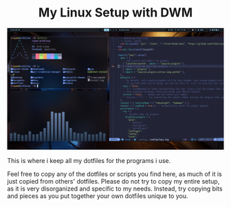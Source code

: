 <h1 align="center">My Linux Setup with DWM</h1>


![App Screenshot](screenshot.png)



This is where i keep all my dotfiles for the programs i use.

Feel free to copy any of the dotfiles or scripts you find here, as much of it is just copied from others' dotfiles. Please do not try to copy my entire setup, as it is very disorganized and specific to my needs. Instead, try copying bits and pieces as you put together your own dotfiles unique to you.
